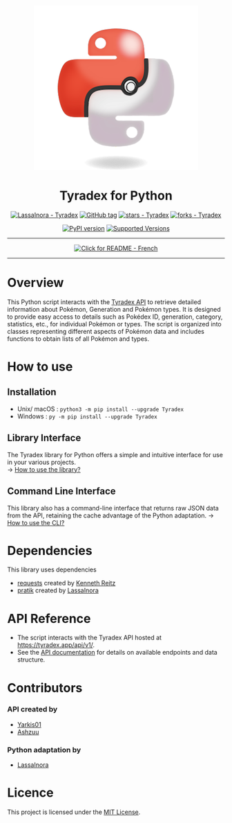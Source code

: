 <div align="center">

[![Logo Pokémon](https://raw.githubusercontent.com/LassaInora/Tyradex/refs/heads/images/logo.png)](https://tyradex.app/)
# Tyradex for Python
[![LassaInora - Tyradex](https://img.shields.io/static/v1?label=LassaInora&message=Tyradex&color=yellow&logo=github)](https://github.com/LassaInora/Tyradex "Go to GitHub repo")
[![GitHub tag](https://img.shields.io/github/tag/LassaInora/Tyradex?include_prereleases=&sort=semver&color=orange)](https://github.com/LassaInora/Tyradex/releases/)
[![stars - Tyradex](https://img.shields.io/github/stars/LassaInora/Tyradex?style=social)](https://github.com/LassaInora/Tyradex)
[![forks - Tyradex](https://img.shields.io/github/forks/LassaInora/Tyradex?style=social)](https://github.com/LassaInora/Tyradex)

[![PyPI version](https://badge.fury.io/py/Tyradex.svg)](https://badge.fury.io/py/Tyradex)
[![Supported Versions](https://img.shields.io/pypi/pyversions/Tyradex.svg)](https://pypi.org/project/Tyradex)

___

[![Click for README - French](https://img.shields.io/badge/Click_for_README-Français-red)](README_FRENCH.md)

---

</div>

# Overview
This Python script interacts with the [Tyradex API](https://tyradex.app/) to retrieve detailed information about 
Pokémon, Generation and Pokémon types. It is designed to provide easy access to details such as Pokédex ID, generation, 
category, statistics, etc., for individual Pokémon or types. The script is organized into classes representing different 
aspects of Pokémon data and includes functions to obtain lists of all Pokémon and types.

# How to use
## Installation
- Unix/ macOS : `python3 -m pip install --upgrade Tyradex`
- Windows : `py -m pip install --upgrade Tyradex`

## Library Interface

The Tyradex library for Python offers a simple and intuitive interface for use in your various projects.  
→ [How to use the library?](https://github.com/LassaInora/Tyradex/wiki/Labrary-Interface)

## Command Line Interface

This library also has a command-line interface that returns raw JSON data from the API, retaining the cache advantage
of the Python adaptation.
→ [How to use the CLI?](https://github.com/LassaInora/Tyradex/wiki/Command-Line-Interface)

# Dependencies

This library uses dependencies

* [requests](https://requests.readthedocs.io/en/latest/) created by [Kenneth Reitz](https://github.com/kennethreitz)
* [pratik](https://github.com/LassaInora/Pratik) created by [LassaInora](https://github.com/LassaInora)

# API Reference

* The script interacts with the Tyradex API hosted at https://tyradex.app/api/v1/.
* See the [API documentation](https://tyradex.app/docs) for details on available endpoints and data structure.

# Contributors

### API created by

* [Yarkis01](https://github.com/Yarkis01)
* [Ashzuu](https://github.com/Ashzuu)

### Python adaptation by

* [LassaInora](https://github.com/LassaInora)

# Licence

This project is licensed under the [MIT License](https://github.com/LassaInora/Tyradex/blob/main/LICENSE).